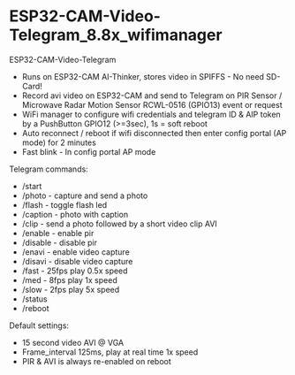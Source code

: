 # ESP32-CAM-Video-Telegram_8.8x_wifimanager
ESP32-CAM-Video-Telegram

- Runs on ESP32-CAM AI-Thinker, stores video in SPIFFS - No need SD-Card!
- Record avi video on ESP32-CAM and send to Telegram on PIR Sensor / Microwave Radar Motion Sensor RCWL-0516 (GPIO13) event or request
- WiFi manager to configure wifi credentials and telegram ID & AIP token by a PushButton GPIO12 (>=3sec), 1s = soft reboot
- Auto reconnect / reboot if wifi disconnected then enter config portal (AP mode) for 2 minutes
- Fast blink - In config portal AP mode

Telegram commands:
-  /start
-  /photo - capture and send a photo
-  /flash - toggle flash led
-  /caption - photo with caption
-  /clip - send a photo followed by a short video clip AVI
-  /enable - enable pir
-  /disable - disable pir
-  /enavi - enable video capture
-  /disavi - disable video capture
-  /fast - 25fps play 0.5x speed
-  /med - 8fps play 1x speed
-  /slow - 2fps play 5x speed
-  /status
-  /reboot

Default settings:
-  15 second video AVI @ VGA
-  Frame_interval 125ms, play at real time 1x speed
-  PIR & AVI is always re-enabled on reboot

